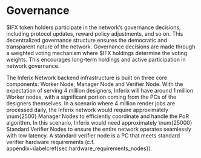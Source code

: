 # Governance

\$IFX token holders participate in the network’s governance decisions, including protocol updates, reward policy adjustments, and so on. This decentralized governance structure ensures the democratic and transparent nature of the network. Governance decisions are made through a weighted voting mechanism where \$IFX holdings determine the voting weights. This encourages long-term holdings and active participation in network governance.

The Inferix Network backend infrastructure is built on three core components: Worker Node, Manager Node and Verifier Node. With the expectation of serving $4$ million designers, Inferix will have around $1$ million Worker nodes, with a significant portion coming from the PCs of the designers themselves. In a scenario where $4$ million render jobs are processed daily, the Inferix network would require approximately \num{2500} Manager Nodes to efficiently coordinate and handle the PoR algorithm. In this scenario, Inferix would need approximately \num{25000} Standard Verifier Nodes to ensure the entire network operates seamlessly with low latency. A standard verifier node is a PC that meets standard verifier hardware requirements (c.f. appendix~\labelcref{sec:hardware_requirements_nodes}).